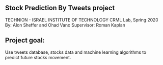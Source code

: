 Stock Prediction By Tweets project
-------------------------------------------------------------
TECHNION - ISRAEL  INSTITUTE OF TECHNOLOGY
CRML Lab, Spring 2020
By: Alon Sheffer and Ohad Vano
Supervisor: Roman Kaplan

Project goal:
-------------------------------------------------------------
Use tweets database, stocks data and machine learning algorithms to predict future stocks movement.

